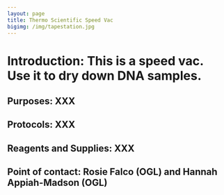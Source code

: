 ```yaml
---
layout: page
title: Thermo Scientific Speed Vac
bigimg: /img/tapestation.jpg
---
```

# Introduction: This is a speed vac. Use it to dry down DNA samples.

## Purposes: XXX

## Protocols: XXX

## Reagents and Supplies: XXX

## Point of contact: Rosie Falco (OGL) and Hannah Appiah-Madson (OGL)

